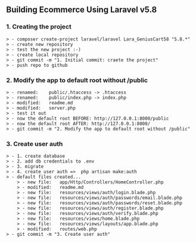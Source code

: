 ## Building Ecommerce Using Laravel v5.8

### 1. Creating the project

    > - composer create-project laravel/laravel Lara_GeniusCart58 "5.8.*"
    > - create new repository
    > - test the new project :-)
    > - create local repository
    > - git commit -m "1. Initial commit: craete the project"
    > - push repo to github

### 2. Modify the app to default root without /public

    > - renamed:    public/.htaccess -> .htaccess
    > - renamed:    public/index.php -> index.php
    > - modified:   readme.md
    > - modified:   server.php
    > - test it out
    > - now the default root BEFORE: http://127.0.0.1:8000/public
    > - now the default root AFTER: http://127.0.0.1:8000/
    > - git commit -m "2. Modify the app to default root without /public"


### 3. Create user auth

    > - 1. create database
    > - 2. add db credentials to .env
    > - 3. migrate
    > - 4. create user auth =>  php artisan make:auth
    > - default files created...
        > - new file:   app/Http/Controllers/HomeController.php
        > - modified:   readme.md
        > - new file:   resources/views/auth/login.blade.php
        > - new file:   resources/views/auth/passwords/email.blade.php
        > - new file:   resources/views/auth/passwords/reset.blade.php
        > - new file:   resources/views/auth/register.blade.php
        > - new file:   resources/views/auth/verify.blade.php
        > - new file:   resources/views/home.blade.php
        > - new file:   resources/views/layouts/app.blade.php
        > - modified:   routes/web.php
    > - git commit -m "3. Create user auth"

